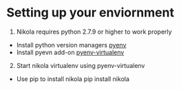 # Setting up your enviornment

1. Nikola requires python 2.7.9 or higher to work properly

* Install python version managers [pyenv](https://github.com/yyuu/pyenv)
* Install pyevn add-on [pyenv-virtualenv](https://github.com/yyuu/pyenv-virtualenv)

2. Start nikola virtualenv using pyenv-virtualenv

* Use pip to install nikola
  pip install nikola